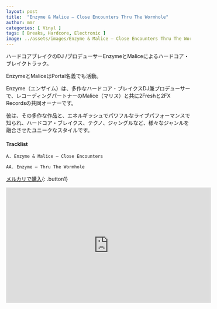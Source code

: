 ```yaml
---
layout: post
title:  "Enzyme & Malice – Close Encounters Thru The Wormhole"
author: mmr
categories: [ Vinyl ]
tags: [ Breaks, Hardcore, Electronic ]
image: ../assets/images/Enzyme & Malice – Close Encounters Thru The Wormhole.jpg
---
```


ハードコアブレイクのDJ /プロデューサーEnzymeとMaliceによるハードコア・ブレイクトラック。

EnzymeとMaliceはPortal名義でも活動。

Enzyme（エンザイム）は、多作なハードコア・ブレイクスDJ兼プロデューサーで、レコーディングパートナーのMalice（マリス）と共に2Freshと2FX Recordsの共同オーナーです。

彼は、その多作な作品と、エネルギッシュでパワフルなライブパフォーマンスで知られ、ハードコア・ブレイクス、テクノ、ジャングルなど、様々なジャンルを融合させたユニークなスタイルです。

#### Tracklist
```md
A. Enzyme & Malice – Close Encounters

AA. Enzyme – Thru The Wormhole
```

[メルカリで購入](https://jp.mercari.com/item/m20131022518?afid=6142608987){: .button1}


<iframe width="560" height="315" src="https://www.youtube.com/embed/EWC9cGx_084?si=lhQ49P5AYVVpKXRW" title="YouTube video player" frameborder="0" allow="accelerometer; autoplay; clipboard-write; encrypted-media; gyroscope; picture-in-picture; web-share" referrerpolicy="strict-origin-when-cross-origin" allowfullscreen></iframe>